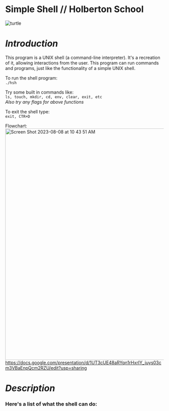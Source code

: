 # Simple Shell // Holberton School
![turtle](https://github.com/PuzzleEmptyM/holbertonschool-simple_shell/assets/57630651/e10a31ad-f94f-4489-8081-60b05d9000f9)

# _Introduction_
This program is a UNIX shell (a command-line interpreter). It's a recreation of it, allowing interactions from the user. This program can run commands and programs, just like the functionality of a simple UNIX shell.

To run the shell program:<br /> 
`./hsh`

Try some built in commands like:<br /> 
`ls, touch, mkdir, cd, env, clear, exit, etc`<br /> 
*Also try any flags for above functions* 

To exit the shell type:<br /> 
`exit, CTR+D`

Flowchart:<br /> 
<img width="735" alt="Screen Shot 2023-08-08 at 10 43 51 AM" src="https://github.com/PuzzleEmptyM/holbertonschool-simple_shell/assets/129412985/4662d6cf-fa5f-4fb4-8b7a-187d9a4498d1">
https://docs.google.com/presentation/d/1UT3cUE48aRYqn1rHxrIY_juys03cm3VBaEnpQcm2RZU/edit?usp=sharing

# _Description_
### **Here's a list of what the shell can do:**
